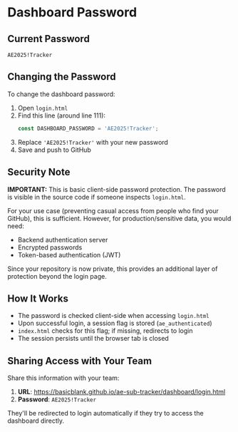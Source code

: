 # Dashboard Password

## Current Password
```
AE2025!Tracker
```

## Changing the Password

To change the dashboard password:

1. Open `login.html`
2. Find this line (around line 111):
   ```javascript
   const DASHBOARD_PASSWORD = 'AE2025!Tracker';
   ```
3. Replace `'AE2025!Tracker'` with your new password
4. Save and push to GitHub

## Security Note

**IMPORTANT:** This is basic client-side password protection. The password is visible in the source code if someone inspects `login.html`.

For your use case (preventing casual access from people who find your GitHub), this is sufficient. However, for production/sensitive data, you would need:
- Backend authentication server
- Encrypted passwords
- Token-based authentication (JWT)

Since your repository is now private, this provides an additional layer of protection beyond the login page.

## How It Works

- The password is checked client-side when accessing `login.html`
- Upon successful login, a session flag is stored (`ae_authenticated`)
- `index.html` checks for this flag; if missing, redirects to login
- The session persists until the browser tab is closed

## Sharing Access with Your Team

Share this information with your team:
1. **URL**: https://basicblank.github.io/ae-sub-tracker/dashboard/login.html
2. **Password**: `AE2025!Tracker`

They'll be redirected to login automatically if they try to access the dashboard directly.
